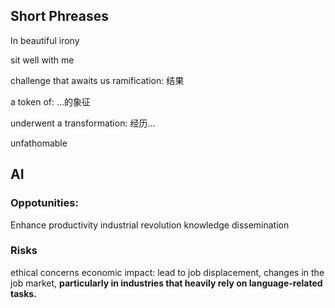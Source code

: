 

## Short Phreases

In beautiful irony

sit well with me

challenge that awaits us
ramification: 结果

a token of: ...的象征

underwent a transformation: 经历...

unfathomable


## AI

### Oppotunities:
Enhance productivity
industrial revolution
knowledge dissemination
### Risks
ethical concerns
economic impact: lead to job displacement, changes in the job market, **particularly in industries that heavily rely on language-related tasks.**
